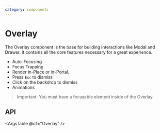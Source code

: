 ```yaml
---
category: components
---
```


# Overlay

The Overlay component is the base for building interactions like Modal and Drawer.
It contains all the core features necessary for a great experience.

- Auto-Focusing
- Focus Trapping
- Render in-Place or in-Portal.
- Press `Esc` to dismiss
- Click on the backdrop to dismiss
- Animations

> Important: You must have a focusable element inside of the Overlay.

## API

<ArgsTable @of="Overlay" />
